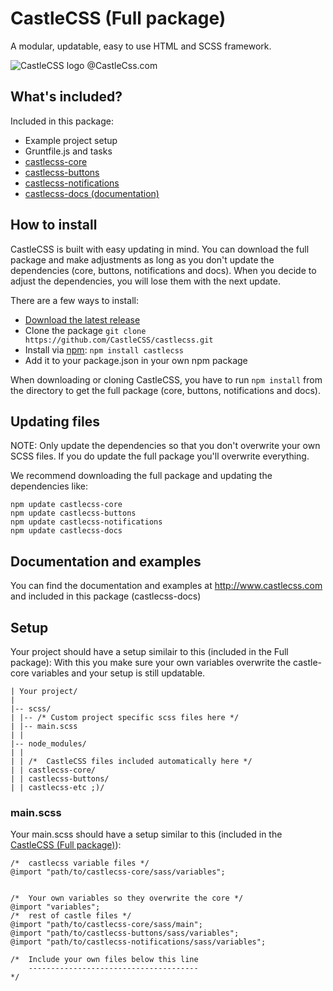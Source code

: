 # CastleCSS (Full package)
A modular, updatable, easy to use HTML and SCSS framework.

![CastleCSS logo @CastleCss.com](https://www.doordarius.nl/castlecss-logo-250.png)

## What's included?
Included in this package:
- Example project setup
- Gruntfile.js and tasks
- [castlecss-core](https://github.com/CastleCSS/castlecss-core)
- [castlecss-buttons](https://github.com/CastleCSS/castlecss-buttons)
- [castlecss-notifications](https://github.com/CastleCSS/castlecss-notifications)
- [castlecss-docs (documentation)](https://github.com/CastleCSS/castlecss-docs)

## How to install
CastleCSS is built with easy updating in mind.
You can download the full package and make adjustments as long as you don't update the dependencies (core, buttons, notifications and docs). When you decide to adjust the dependencies, you will lose them with the next update.

There are a few ways to install:

- [Download the latest release](https://github.com/CastleCSS/castlecss/archive/master.zip)
- Clone the package ```git clone https://github.com/CastleCSS/castlecss.git```
- Install via [npm](https://www.npmjs.com/): ```npm install castlecss```
- Add it to your package.json in your own npm package

When downloading or cloning CastleCSS, you have to run ```npm install``` from the directory to get the full package (core, buttons, notifications and docs). 

## Updating files

NOTE: Only update the dependencies so that you don't overwrite your own SCSS files. If you do update the full package you'll overwrite everything.

We recommend downloading the full package and updating the dependencies like:
```
npm update castlecss-core
npm update castlecss-buttons
npm update castlecss-notifications
npm update castlecss-docs
```

## Documentation and examples
You can find the documentation and examples at http://www.castlecss.com and included in this package (castlecss-docs)

## Setup
Your project should have a setup similair to this (included in the Full package):
With this you make sure your own variables overwrite the castle-core variables and your setup is still updatable.

```
| Your project/
|
|-- scss/
| |-- /* Custom project specific scss files here */
| |-- main.scss
| |
|-- node_modules/
| |
| | /*	CastleCSS files included automatically here */
| | castlecss-core/
| | castlecss-buttons/
| | castlecss-etc ;)/
```

### main.scss
Your main.scss should have a setup similar to this (included in the [CastleCSS (Full package)](https://github.com/CastleCSS/castlecss)):

```
/*  castlecss variable files */
@import "path/to/castlecss-core/sass/variables";


/*  Your own variables so they overwrite the core */
@import "variables";
/*  rest of castle files */
@import "path/to/castlecss-core/sass/main";
@import "path/to/castlecss-buttons/sass/variables";
@import "path/to/castlecss-notifications/sass/variables";

/*  Include your own files below this line
    --------------------------------------
*/
```
